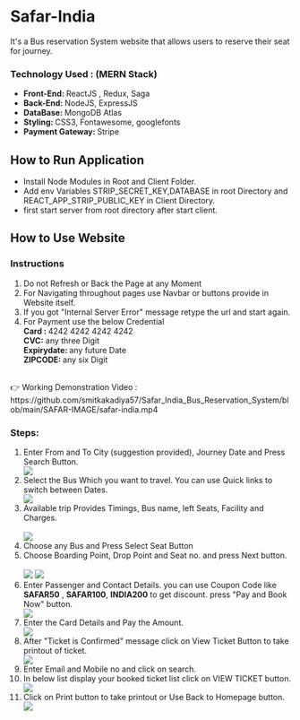 # Safar-India
It's a Bus reservation System website that allows users to reserve their seat for journey. 




<h3>Technology Used : (MERN Stack)</h3>
<ul>
<li><b>Front-End: </b> ReactJS , Redux, Saga</li>
  
<li><b>Back-End: </b> NodeJS, ExpressJS </li>
  <li><b>DataBase: </b> MongoDB Atlas </li>
    <li><b>Styling: </b> CSS3, Fontawesome, googlefonts </li>
   <li><b>Payment Gateway: </b> Stripe </li>
</ul>


<h2> How to Run Application </h2>
<ul>
  <li>Install Node Modules in Root and Client Folder.</li> 
   <li>Add env Variables  STRIP_SECRET_KEY,DATABASE in root Directory and REACT_APP_STRIP_PUBLIC_KEY in Client Directory. </li> 
   <li>first start server from root directory after start client.</li> 
</ul>


<h2> How to Use Website </h2>
<h3>Instructions</h3>
<ol>
    <li>Do not Refresh or Back the Page at any Moment </li>
    <li>For Navigating throughout pages use Navbar or buttons provide in Website itself.</li>
    <li>If you got "Internal Server Error" message retype the url and start again.</li>
    <li>For Payment use the below Credential <br> <b> Card : </b> 4242 4242 4242 4242  <br> <b> CVC:</b> any three Digit <br> <b>Expirydate: </b> any future Date <br> <b>ZIPCODE: </b> any six Digit   </li>
        
</ol>

<br>
👉 Working Demonstration Video : 
https://github.com/smitkakadiya57/Safar_India_Bus_Reservation_System/blob/main/SAFAR-IMAGE/safar-india.mp4
<br>

<h3>Steps:</h3>
        <ol>
        <li> Enter From and To City (suggestion provided), Journey Date and Press Search Button.</li>
      <img src="https://github.com/smitkakadiya57/Safar_India_Bus_Reservation_System/blob/main/SAFAR-IMAGE/hero.png">
        <li>Select the Bus Which you want to travel. You can use Quick links to switch between Dates.</li>
          <img src="https://github.com/smitkakadiya57/Safar_India_Bus_Reservation_System/blob/8dc749b9338c37729652d2ccf816bfec11c2625b/SAFAR-IMAGE/bus.png?raw=true">
          
  <br>
        <li>Available trip Provides Timings, Bus name, left Seats, Facility and Charges. </li>
  <br>
         <img src="https://github.com/smitkakadiya57/Safar_India_Bus_Reservation_System/blob/main/SAFAR-IMAGE/time.png">
        <li>Choose any Bus and Press Select Seat  Button</li>
  <li>Choose Boarding Point, Drop Point and Seat no. and press Next button.</li>
  <br>
   <img src="https://github.com/smitkakadiya57/Safar_India_Bus_Reservation_System/blob/main/SAFAR-IMAGE/layout.png">
     <img src="https://github.com/smitkakadiya57/Safar_India_Bus_Reservation_System/blob/main/SAFAR-IMAGE/layout2.png">
  <li>Enter Passenger and Contact Details. you can use Coupon Code like <b>SAFAR50</b> , <b>SAFAR100</b>, <b>INDIA200</b> to get discount. press "Pay and Book Now" button.</li>
   <img src="https://github.com/smitkakadiya57/Safar_India_Bus_Reservation_System/blob/main/SAFAR-IMAGE/pasdata.png">
  <li>Enter the Card Details and Pay the Amount.</li>
   <img src="https://github.com/smitkakadiya57/Safar_India_Bus_Reservation_System/blob/main/SAFAR-IMAGE/payment.png">
  <li>After "Ticket is Confirmed" message click on View Ticket Button to take printout of ticket.</li>
   <img src="https://github.com/smitkakadiya57/Safar_India_Bus_Reservation_System/blob/main/SAFAR-IMAGE/confirm.png">
  <li>Enter Email and Mobile no and click on search.</li>
  
  <li>In below list display your booked ticket list click on VIEW TICKET button.</li>
   <img src="https://github.com/smitkakadiya57/Safar_India_Bus_Reservation_System/blob/main/SAFAR-IMAGE/search.png">
  <li>Click on Print button to take printout or Use Back to Homepage button.</li>
   <img src="https://github.com/smitkakadiya57/Safar_India_Bus_Reservation_System/blob/main/SAFAR-IMAGE/tic.png">
        </ol>
